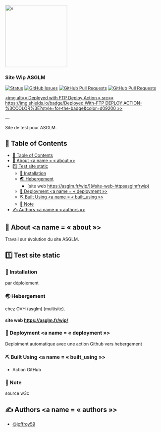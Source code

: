 <p align=« center »>
  <a href=«  » rel=« noopener »>
 <img width=200px height=200px src=« Logo ASGLM transparent.png » alt=« Project logo »></a>
</p>

<h3 align=« center »>Site Wip ASGLM</h3>

<div align=« center »>

[![Status](https://img.shields.io/badge/status-active-success.svg)]()
[![GitHub Issues](https://img.shields.io/github/issues/joffroy59/asglm-wip.svg)](https://github.com/joffroy59/asglm-wip/issues)
[![GitHub Pull Requests](https://img.shields.io/github/issues-pr/joffroy59/asglm-wip.svg)](https://github.com/joffroy59/asglm-wip/pulls)
[![GitHub Pull Requests](https://img.shields.io/github/issues-pr/joffroy59/asglm-wip.svg)](https://github.com/joffroy59/asglm-wip/pulls)

[<img alt=« Deployed with FTP Deploy Action » src=« https://img.shields.io/badge/Deployed With-FTP DEPLOY ACTION-%3CCOLOR%3E?style=for-the-badge&color=d09200 »>](https://github.com/SamKirkland/FTP-Deploy-Action)

</div>

—

<p align=« center »> Site de test pour ASGLM.
    <br>
</p>

## 📝 Table of Contents

- [📝 Table of Contents](#-table-of-contents)
- [🧐 About \<a name = « about »\>](#-about-a-name---about-)
- [1️⃣ Test site static](#1️⃣-test-site-static)
  - [🔧 Installation](#-installation)
  - [🌏 Hebergement](#-hebergement)
    - [site web https://asglm.fr/wip/](#site-web-httpsasglmfrwip)
  - [🚀 Deployment \<a name = « deployment »\>](#-deployment-a-name---deployment-)
  - [⛏️ Built Using \<a name = « built\_using »\>](#️-built-using-a-name---built_using-)
  - [📃 Note](#-note)
- [✍️ Authors \<a name = « authors »\>](#️-authors-a-name---authors-)

## 🧐 About <a name = « about »></a>

Travail sur évolution du site ASGLM.

## 1️⃣ Test site static

### 🔧 Installation

par déploiement

### 🌏 Hebergement

chez OVH (asglm) (multisite).

#### site web <https://asglm.fr/wip/>

### 🚀 Deployment <a name = « deployment »></a>

Deploiment automatique avec une action Github vers hebergement

### ⛏️ Built Using <a name = « built_using »></a>

- Action GitHub

### 📃 Note

source w3c

## ✍️ Authors <a name = « authors »></a>

- [@joffroy59](https://github.com/joffroy59)

